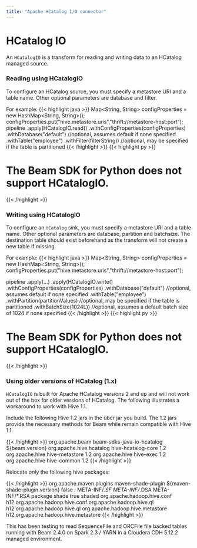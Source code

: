 ```yaml
---
title: "Apache HCatalog I/O connector"
---
```

<!--
Licensed under the Apache License, Version 2.0 (the "License");
you may not use this file except in compliance with the License.
You may obtain a copy of the License at

http://www.apache.org/licenses/LICENSE-2.0

Unless required by applicable law or agreed to in writing, software
distributed under the License is distributed on an "AS IS" BASIS,
WITHOUT WARRANTIES OR CONDITIONS OF ANY KIND, either express or implied.
See the License for the specific language governing permissions and
limitations under the License.
-->

# HCatalog IO

An `HCatalogIO` is a transform for reading and writing data to an HCatalog managed source.

### Reading using HCatalogIO

To configure an HCatalog source, you must specify a metastore URI and a table name. Other optional parameters are database and filter.

For example:
{{< highlight java >}}
Map<String, String> configProperties = new HashMap<String, String>();
configProperties.put("hive.metastore.uris","thrift://metastore-host:port"); 
pipeline
  .apply(HCatalogIO.read()
  .withConfigProperties(configProperties)
  .withDatabase("default") //optional, assumes default if none specified
  .withTable("employee")
  .withFilter(filterString)) //optional, may be specified if the table is partitioned
{{< /highlight >}}
{{< highlight py >}}
  # The Beam SDK for Python does not support HCatalogIO.
{{< /highlight >}}

### Writing using HCatalogIO

To configure an `HCatalog` sink, you must specify a metastore URI and a table name. Other
optional parameters are database, partition and batchsize.
The destination table should exist beforehand as the transform will not create a new table if missing.

For example:
{{< highlight java >}}
Map<String, String> configProperties = new HashMap<String, String>();
configProperties.put("hive.metastore.uris","thrift://metastore-host:port");

pipeline
  .apply(...)
  .apply(HCatalogIO.write()
    .withConfigProperties(configProperties)
    .withDatabase("default") //optional, assumes default if none specified
    .withTable("employee")
    .withPartition(partitionValues) //optional, may be specified if the table is partitioned
    .withBatchSize(1024L)) //optional, assumes a default batch size of 1024 if none specified
{{< /highlight >}}
{{< highlight py >}}
  # The Beam SDK for Python does not support HCatalogIO.
{{< /highlight >}}

### Using older versions of HCatalog (1.x)

`HCatalogIO` is built for Apache HCatalog versions 2 and up and will not work out of the box for older versions of HCatalog. 
The following illustrates a workaround to work with Hive 1.1.

Include the following Hive 1.2 jars in the über jar you build. 
The 1.2 jars provide the necessary methods for Beam while remain compatible with Hive 1.1.
 
{{< /highlight >}}
<dependency>
    <groupId>org.apache.beam</groupId>
    <artifactId>beam-sdks-java-io-hcatalog</artifactId>
    <version>${beam.version}</version>
</dependency>
<dependency>
    <groupId>org.apache.hive.hcatalog</groupId>
    <artifactId>hive-hcatalog-core</artifactId>
    <version>1.2</version>
</dependency>
<dependency>
    <groupId>org.apache.hive</groupId>
    <artifactId>hive-metastore</artifactId>
    <version>1.2</version>
</dependency>
<dependency>
    <groupId>org.apache.hive</groupId>
    <artifactId>hive-exec</artifactId>
    <version>1.2</version>
</dependency>
<dependency>
    <groupId>org.apache.hive</groupId>
    <artifactId>hive-common</artifactId>
    <version>1.2</version>
</dependency>
{{< /highlight >}}
 
Relocate _only_ the following hive packages:

{{< /highlight >}}
<plugin>
    <groupId>org.apache.maven.plugins</groupId>
    <artifactId>maven-shade-plugin</artifactId>
    <version>${maven-shade-plugin.version}</version>
    <configuration>
        <createDependencyReducedPom>false</createDependencyReducedPom>
        <filters>
            <filter>
                <artifact>*:*</artifact>
                <excludes>
                    <exclude>META-INF/*.SF</exclude>
                    <exclude>META-INF/*.DSA</exclude>
                    <exclude>META-INF/*.RSA</exclude>
                </excludes>
            </filter>
        </filters>
    </configuration>
    <executions>
        <execution>
            <phase>package</phase>
            <goals>
                <goal>shade</goal>
            </goals>
            <configuration>
                <shadedArtifactAttached>true</shadedArtifactAttached>
                <shadedClassifierName>shaded</shadedClassifierName>
                <transformers>
                    <transformer implementation="org.apache.maven.plugins.shade.resource.ServicesResourceTransformer"/>
                </transformers>
                <relocations>
                    <!-- Important: Do not relocate org.apache.hadoop.hive -->
                    <relocation>
                        <pattern>org.apache.hadoop.hive.conf</pattern>
                        <shadedPattern>h12.org.apache.hadoop.hive.conf</shadedPattern>
                    </relocation>
                    <relocation>
                        <pattern>org.apache.hadoop.hive.ql</pattern>
                        <shadedPattern>h12.org.apache.hadoop.hive.ql</shadedPattern>
                    </relocation>
                    <relocation>
                        <pattern>org.apache.hadoop.hive.metastore</pattern>
                        <shadedPattern>h12.org.apache.hadoop.hive.metastore</shadedPattern>
                    </relocation>
                </relocations>
            </configuration>
        </execution>
    </executions>
</plugin>
{{< /highlight >}}

This has been testing to read SequenceFile and ORCFile file backed tables running with 
Beam 2.4.0 on Spark 2.3 / YARN in a Cloudera CDH 5.12.2 managed environment.
